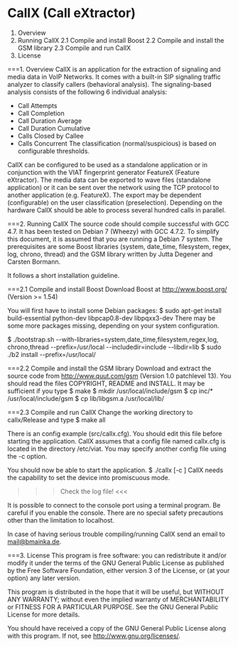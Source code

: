 CallX (Call eXtractor)
======================

1. Overview
2. Running CallX
2.1 Compile and install Boost
2.2 Compile and install the GSM library
2.3 Compile and run CallX
3. License

===1. Overview
CallX is an application for the extraction of signaling and media data in
VoIP Networks. It comes with a built-in SIP signaling traffic analyzer to
classify callers (behavioral analysis). The signaling-based analysis consists
of the following 6 individual analysis:
- Call Attempts
- Call Completion
- Call Duration Average
- Call Duration Cumulative
- Calls Closed by Callee
- Calls Concurrent
The classification (normal/suspicious) is based on configurable thresholds.

CallX can be configured to be used as a standalone application or in
conjunction with the VIAT fingerprint generator FeatureX (Feature eXtractor).
The media data can be exported to wave files (standalone application) or it
can be sent over the network using the TCP protocol to another application
(e.g. FeatureX). The export may be dependent (configurable) on the user
classification (preselection). Depending on the hardware CallX should be able
to process several hundred calls in parallel.

===2. Running CallX
The source code should compile successful with GCC 4.7. It has been tested on
Debian 7 (Wheezy) with GCC 4.7.2. To simplify this document, it is assumed that
you are running a Debian 7 system. The prerequisites are some Boost libraries
(system, date_time, filesystem, regex, log, chrono, thread) and the GSM library
written by Jutta Degener and Carsten Bormann.

It follows a short installation guideline.

===2.1 Compile and install Boost
Download Boost at http://www.boost.org/ (Version >= 1.54)

You will first have to install some Debian packages:
$ sudo apt-get install build-essential python-dev libpcap0.8-dev libpqxx3-dev 
There may be some more packages missing, depending on your system
configuration.

  $ ./bootstrap.sh --with-libraries=system,date_time,filesystem,regex,log,\
    chrono,thread --prefix=/usr/local --includedir=include --libdir=lib
  $ sudo ./b2 install --prefix=/usr/local/

===2.2 Compile and install the GSM library
Download and extract the source code from http://www.quut.com/gsm (Version 1.0
patchlevel 13). You should read the files COPYRIGHT, README and INSTALL.
It may be sufficient if you type
  $ make
  $ mkdir /usr/local/include/gsm
  $ cp inc/* /usr/local/include/gsm
  $ cp lib/libgsm.a /usr/local/lib/

===2.3 Compile and run CallX
Change the working directory to callx/Release and type
  $ make all

There is an config example (src/callx.cfg). You should edit this file before
starting the application. CallX assumes that a config file named callx.cfg is
located in the directory /etc/viat. You may specify another config file using
the -c option.

You should now be able to start the application.
  $ ./callx [-c <config file>]
CallX needs the capability to set the device into promiscuous mode.

>>> Check the log file! <<<

It is possible to connect to the console port using a terminal program. Be
careful if you enable the console. There are no special safety precautions
other than the limitation to localhost.

In case of having serious trouble compiling/running CallX send an email to
mail@bmainka.de.

===3. License
This program is free software: you can redistribute it and/or modify
it under the terms of the GNU General Public License as published by
the Free Software Foundation, either version 3 of the License, or
(at your option) any later version.

This program is distributed in the hope that it will be useful,
but WITHOUT ANY WARRANTY; without even the implied warranty of
MERCHANTABILITY or FITNESS FOR A PARTICULAR PURPOSE.  See the
GNU General Public License for more details.

You should have received a copy of the GNU General Public License
along with this program.  If not, see <http://www.gnu.org/licenses/>.

